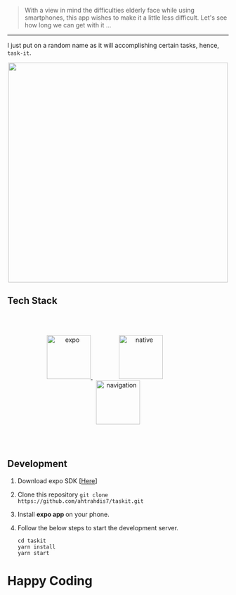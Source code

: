 > With a view in mind the difficulties elderly face while using smartphones, this app wishes to make it a little less difficult. Let's see how long we can get with it ...

---
I just put on a random name as it will accomplishing certain tasks, hence, `task-it`.
<p align="center"> <img src="https://user-images.githubusercontent.com/44672399/104556499-b7301780-5665-11eb-99d7-f2e78dd95a20.png" height="500" width="500"> </img></p>



## Tech Stack
<br><br>
<div align="center">

<a href="https://expo.io">
    <img src="https://lh3.googleusercontent.com/7l-bQADRV4PzxAz_9GH2aozV3jkHqdlUJbOsIf4Eu_bazCi6UH_UyiAeKer2-s9GafI" height="100" alt="expo">
</a>

<a style="margin:60px" href="https://reactnative.dev/">
    <img src="https://seeklogo.com/images/R/react-logo-7B3CE81517-seeklogo.com.png" height="100" alt="native">
</a>

<a style="margin:70px" href="https://reactnavigation.org/">
    <img src="https://reactnavigation.org/img/spiro.svg" height="100" alt="navigation">
</a>
<!-- <a style="margin-left:50px" href="https://redux.js.org/"><img src="https://seeklogo.com/images/R/redux-logo-9CA6836C12-seeklogo.com.png" height="100" alt="redux"></a> -->

<!-- <a style="margin-left:50px" href="https://jestjs.io/"><img src="https://seeklogo.com/images/J/jest-logo-F9901EBBF7-seeklogo.com.png" height="100" alt="redux"></a> -->

</div>

<br><br>

## Development

1. Download expo SDK [<a href="https://docs.expo.io">Here</a>]
2. Clone this repository `git clone https://github.com/ahtrahdis7/taskit.git`
3. Install <strong> expo app </strong> on your phone.
3. Follow the below steps to start the development server.

    ```
    cd taskit
    yarn install
    yarn start
    ```

<h1> Happy Coding </h1>